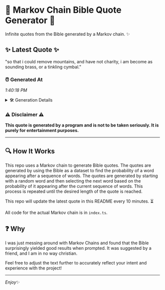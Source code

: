# 📖 Markov Chain Bible Quote Generator 📖

Infinite quotes from the Bible generated by a Markov chain. ✨

## ✨ Latest Quote ✨
"so that i could remove mountains, and have not charity, i am become as sounding brass, or a tinkling cymbal."

### ⏰ Generated At
*1:40:18 PM*

<details>
    <summary>🛠️ Generation Details</summary>
    <p>
        <strong>🌱 Seed:</strong> so<br>
        <strong>🔄 Iterations:</strong> 19<br>
        <strong>📜 Context History:</strong><br>[ so ]: that<br>[ so, that ]: i<br>[ so, that, i ]: could<br>[ so, that, i, could ]: remove<br>[ so, that, i, could, remove ]: mountains,<br>[ so, that, i, could, remove, mountains, ]: and<br>[ that, i, could, remove, mountains,, and ]: have<br>[ i, could, remove, mountains,, and, have ]: not<br>[ could, remove, mountains,, and, have, not ]: charity,<br>[ remove, mountains,, and, have, not, charity, ]: i<br>[ mountains,, and, have, not, charity,, i ]: am<br>[ and, have, not, charity,, i, am ]: become<br>[ have, not, charity,, i, am, become ]: as<br>[ not, charity,, i, am, become, as ]: sounding<br>[ charity,, i, am, become, as, sounding ]: brass,<br>[ i, am, become, as, sounding, brass, ]: or<br>[ am, become, as, sounding, brass,, or ]: a<br>[ become, as, sounding, brass,, or, a ]: tinkling<br>[ as, sounding, brass,, or, a, tinkling ]: cymbal.<br>
    </p>
</details>

### ⚠️ Disclaimer ⚠️
**This quote is generated by a program and is not to be taken seriously. It is purely for entertainment purposes.**

---

## 🔍 How It Works

This repo uses a Markov chain to generate Bible quotes. The quotes are generated by using the Bible as a dataset to find the probability of a word appearing after a sequence of words. The quotes are generated by starting with a random word and then selecting the next word based on the probability of it appearing after the current sequence of words. This process is repeated until the desired length of the quote is reached.

This repo will update the latest quote in this README every 10 minutes. ⏳

All code for the actual Markov chain is in `index.ts`.

## ❓ Why

I was just messing around with Markov Chains and found that the Bible surprisingly yielded good results when prompted. 
It was suggested by a friend, and I am in no way christian.

Feel free to adjust the text further to accurately reflect your intent and experience with the project!

---

*Enjoy*✨
